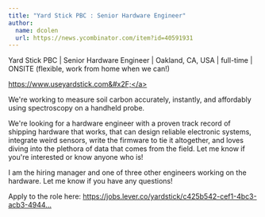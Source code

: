 ```yaml
---
title: "Yard Stick PBC : Senior Hardware Engineer"
author:
  name: dcolen
  url: https://news.ycombinator.com/item?id=40591931
---
```

Yard Stick PBC | Senior Hardware Engineer | Oakland, CA, USA | full-time | ONSITE (flexible, work from home when we can!)

<a href="https:&#x2F;&#x2F;www.useyardstick.com&#x2F;" rel="nofollow">https:&#x2F;&#x2F;www.useyardstick.com&#x2F;</a>

We&#x27;re working to measure soil carbon accurately, instantly, and affordably using spectroscopy on a handheld probe.

We&#x27;re looking for a hardware engineer with a proven track record of shipping hardware that works, that can design reliable electronic systems, integrate weird sensors, write the firmware to tie it altogether, and loves diving into the plethora of data that comes from the field. Let me know if you&#x27;re interested or know anyone who is!

I am the hiring manager and one of three other engineers working on the hardware. Let me know if you have any questions!

Apply to the role here: <a href="https:&#x2F;&#x2F;jobs.lever.co&#x2F;yardstick&#x2F;c425b542-cef1-4bc3-acb3-49447707dbf2" rel="nofollow">https:&#x2F;&#x2F;jobs.lever.co&#x2F;yardstick&#x2F;c425b542-cef1-4bc3-acb3-4944...</a>
